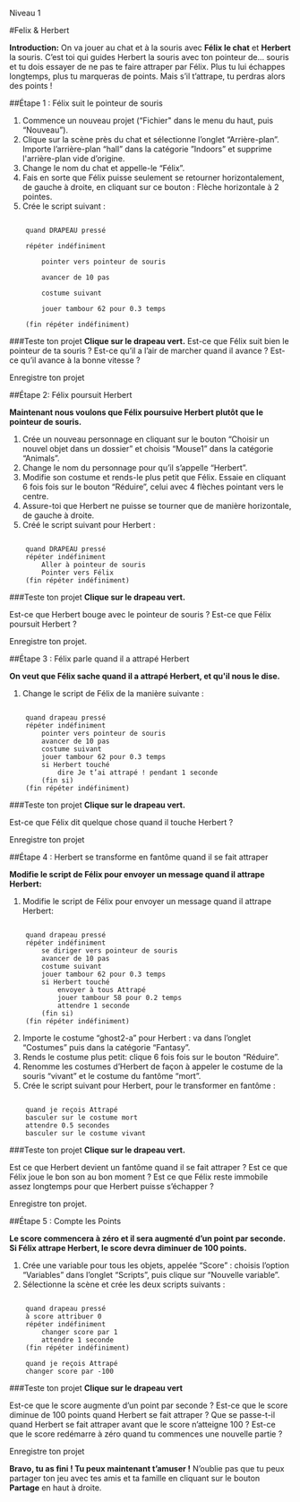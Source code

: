 Niveau 1

#Felix & Herbert

__Introduction:__
On va jouer au chat et à la souris avec __Félix le chat__ et __Herbert__ la souris. C’est toi qui guides Herbert la souris avec ton pointeur de... souris et tu dois essayer de ne pas te faire attraper par Félix. Plus tu lui échappes longtemps, plus tu marqueras de points. Mais s’il t’attrape, tu perdras alors des points !

##Étape 1 : Félix suit le pointeur de souris

1. Commence un nouveau projet (“Fichier" dans le menu du haut, puis “Nouveau”).
2. Clique sur la scène près du chat et sélectionne l’onglet “Arrière-plan”. Importe l’arrière-plan “hall” dans la catégorie ”Indoors” et supprime l'arrière-plan vide d’origine. 
3. Change le nom du chat et appelle-le “Félix”.
4. Fais en sorte que Félix puisse seulement se retourner horizontalement, de gauche à droite, en cliquant sur ce bouton : Flèche horizontale à 2 pointes.
5. Crée le script suivant :

```scratch

	quand DRAPEAU pressé

	répéter indéfiniment

		pointer vers pointeur de souris

		avancer de 10 pas

		costume suivant

		jouer tambour 62 pour 0.3 temps

	(fin répéter indéfiniment)
```
		
###Teste ton projet
__Clique sur le drapeau vert.__
Est-ce que Félix suit bien le pointeur de ta souris ? 
Est-ce qu’il a l’air de marcher quand il avance ? 
Est-ce qu’il avance à la bonne vitesse ?

Enregistre ton projet

##Étape 2: Félix poursuit Herbert

__Maintenant nous voulons que Félix poursuive Herbert plutôt que le pointeur de souris.__

1. Crée un nouveau personnage en cliquant sur le bouton “Choisir un nouvel objet dans un dossier” et choisis “Mouse1” dans la catégorie “Animals”.
2. Change le nom du personnage pour qu’il s’appelle “Herbert”.
3. Modifie son costume et rends-le plus petit que Félix. Essaie en cliquant 6 fois fois sur le bouton “Réduire”, celui avec 4 flèches pointant vers le centre.
4. Assure-toi que Herbert ne puisse se tourner que de manière horizontale, de gauche à droite. 
5. Créé le script suivant pour Herbert :


```scratch
	
	quand DRAPEAU pressé
	répéter indéfiniment
		Aller à pointeur de souris
		Pointer vers Félix
	(fin répéter indéfiniment)
```

###Teste ton projet
__Clique sur le drapeau vert.__

Est-ce que Herbert bouge avec le pointeur de souris ? Est-ce que Félix poursuit Herbert ?

Enregistre ton projet.

##Étape 3 : Félix parle quand il a attrapé Herbert

__On veut que Félix sache quand il a attrapé Herbert, et qu'il nous le dise.__


1. Change le script de Félix de la manière suivante :

```scratch
	
	quand drapeau pressé
	répéter indéfiniment
		pointer vers pointeur de souris
		avancer de 10 pas
		costume suivant
		jouer tambour 62 pour 0.3 temps
		si Herbert touché 
			dire Je t’ai attrapé ! pendant 1 seconde
		(fin si)
	(fin répéter indéfiniment)
```

###Teste ton projet
__Clique sur le drapeau vert.__

Est-ce que Félix dit quelque chose quand il touche Herbert ?

Enregistre ton projet

##Étape 4 : Herbert se transforme en fantôme quand il se fait attraper

__Modifie le script de Félix pour envoyer un message quand il attrape Herbert:__

1. Modifie le script de Félix pour envoyer un message quand il attrape Herbert:

```scratch
	
	quand drapeau pressé
	répéter indéfiniment
		se diriger vers pointeur de souris
		avancer de 10 pas
		costume suivant
		jouer tambour 62 pour 0.3 temps
		si Herbert touché 
			envoyer à tous Attrapé
			jouer tambour 58 pour 0.2 temps
			attendre 1 seconde
		(fin si)
	(fin répéter indéfiniment)
```
2. Importe le costume “ghost2-a” pour Herbert : va dans l’onglet “Costumes” puis dans la catégorie “Fantasy”.
3. Rends le costume plus petit: clique 6 fois fois sur le bouton “Réduire”.
4. Renomme les costumes d’Herbert de façon à appeler le costume de la souris “vivant” et le costume du fantôme “mort”.
5. Crée le script suivant pour Herbert, pour le transformer en fantôme :

```scratch
	
	quand je reçois Attrapé
	basculer sur le costume mort
	attendre 0.5 secondes
	basculer sur le costume vivant
```
	
###Teste ton projet
__Clique sur le drapeau vert.__

Est ce que Herbert devient un fantôme quand il se fait attraper ? 
Est ce que Félix joue le bon son au bon moment ? 
Est ce que Félix reste immobile assez longtemps pour que Herbert puisse s’échapper ? 

Enregistre ton projet.

##Étape 5 : Compte les Points

__Le score commencera à zéro et il sera augmenté d’un point par seconde. Si Félix attrape Herbert, le score devra diminuer de 100 points.__

1. Crée une variable pour tous les objets, appelée “Score” : choisis l’option “Variables” dans l’onglet “Scripts”, puis clique sur “Nouvelle variable”. 
2. Sélectionne la scène et crée les deux scripts suivants :

```scratch
	
	quand drapeau pressé
	à score attribuer 0
	répéter indéfiniment
		changer score par 1
		attendre 1 seconde
	(fin répéter indéfiniment)
	
	quand je reçois Attrapé
	changer score par -100
```
	
###Teste ton projet
__Clique sur le drapeau vert__

Est-ce que le score augmente d’un point par seconde ? 
Est-ce que le score diminue de 100 points quand Herbert se fait attraper ? 
Que se passe-t-il quand Herbert se fait attraper avant que le score n’atteigne 100 ? 
Est-ce que le score redémarre à zéro quand tu commences une nouvelle partie ?

Enregistre ton projet

__Bravo, tu as fini ! Tu peux maintenant t’amuser !__
N’oublie pas que tu peux partager ton jeu avec tes amis et ta famille en cliquant sur le bouton __Partage__ en haut à droite. 
